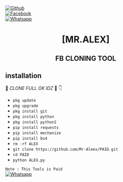 <b></b> </br> <br>[![Github](https://img.shields.io/badge/Github-Mr.Alex-dimgray?style=flat-square&logo=github)](https://github.com/Mr-Aleex)<br> [![Facebook](https://img.shields.io/badge/Facebook-Alex-blue?style=flat-square&logo=facebook)](https://www.facebook.com/Imtiaz.Aking.07)<br> [![Whatsapp](https://img.shields.io/badge/Whatsapp-Alex-deepgreen?style=flat-square&logo=whatsapp)](https://wa.me/+923033401253)



<h1 align="center"> [MR.ALEX]</h1>

<h2 align="center">  FB CLONING TOOL </h2>


## <b>installation</b>

🔰 _CLONE FULL OK IDZ_ 🔰
👇
- `pkg update`
- `pkg upgrade`
- `pkg install git`
- `pkg install python`
- `pkg install python2`
- `pip install requests`
- `pip install mechanize`
- `pip install bs4`
- `rm -rf ALEX`
- `git clone https://github.com/Mr-Aleex/PAID.git`
- `cd PAID`
- `python ALEX.py`
     


 ```Note : This Tools is Paid ```</br>
 [![Whatsapp](https://img.shields.io/badge/Whatsapp-ALEX-deepgreen?style=flat-square&logo=whatsapp)](https://wa.me/+923033401253)
